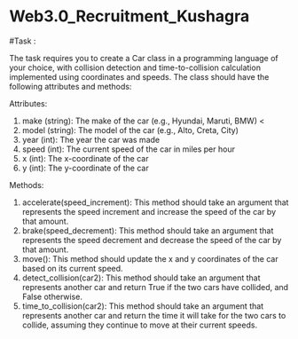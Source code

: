 # Web3.0_Recruitment_Kushagra

#Task :

The task requires you to create a Car class in a programming language of your choice, with collision detection and time-to-collision calculation implemented using coordinates and speeds. The class should have the following attributes and methods:


Attributes:
1. make (string): The make of the car (e.g., Hyundai, Maruti, BMW) <
2. model (string): The model of the car (e.g., Alto, Creta, City)
3. year (int): The year the car was made
4. speed (int): The current speed of the car in miles per hour
5. x (int): The x-coordinate of the car
6. y (int): The y-coordinate of the car

Methods:
1. accelerate(speed_increment): 
     This method should take an argument that represents the speed increment and increase the speed of the car by that amount.
2. brake(speed_decrement): 
     This method should take an argument that represents the speed decrement and decrease the speed of the car by that amount.
3. move(): 
     This method should update the x and y coordinates of the car based on its current speed.
4. detect_collision(car2): 
     This method should take an argument that represents another car and return True if the two cars have collided, and False otherwise.
5. time_to_collision(car2): 
     This method should take an argument that represents another car and return the time it will take for the two cars to collide, assuming they continue to move at their current speeds.
